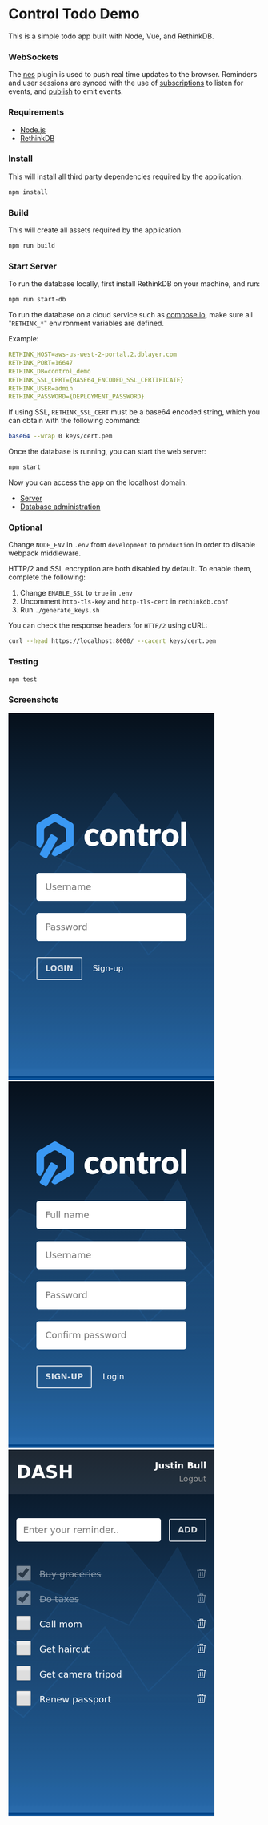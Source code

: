 # Control Todo Demo

This is a simple todo app built with Node, Vue, and RethinkDB.

### WebSockets

The [nes](https://github.com/hapijs/nes) plugin is used to push real time updates to the browser.
Reminders and user sessions are synced with the use of [subscriptions](https://github.com/hapijs/nes/blob/master/API.md#serversubscriptionpath-options) to listen for events, and [publish](https://github.com/hapijs/nes/blob/master/API.md#serverpublishpath-message-options) to emit events.

### Requirements

- [Node.js](https://nodejs.org/en/download/)
- [RethinkDB](https://rethinkdb.com/docs/install/)

### Install

This will install all third party dependencies required by the application.

```bash
npm install
```

### Build

This will create all assets required by the application.

```bash
npm run build
```

### Start Server

To run the database locally, first install RethinkDB on your machine, and run:

```bash
npm run start-db
```

To run the database on a cloud service such as [compose.io](https://app.compose.io/),
make sure all "`RETHINK_*`" environment variables are defined.

Example:

```yaml
RETHINK_HOST=aws-us-west-2-portal.2.dblayer.com
RETHINK_PORT=16647
RETHINK_DB=control_demo
RETHINK_SSL_CERT={BASE64_ENCODED_SSL_CERTIFICATE}
RETHINK_USER=admin
RETHINK_PASSWORD={DEPLOYMENT_PASSWORD}
```

If using SSL, `RETHINK_SSL_CERT` must be a base64 encoded string, which you can obtain with the following command:

```bash
base64 --wrap 0 keys/cert.pem
```

Once the database is running, you can start the web server:

```bash
npm start
```

Now you can access the app on the localhost domain:

- [Server](http://localhost:8000/)
- [Database administration](http://localhost:8080/)

### Optional

Change `NODE_ENV` in `.env` from `development` to `production` in order to disable webpack middleware.

HTTP/2 and SSL encryption are both disabled by default. To enable them, complete the following:
1. Change `ENABLE_SSL` to `true` in `.env`
2. Uncomment `http-tls-key` and `http-tls-cert` in `rethinkdb.conf`
3. Run `./generate_keys.sh`

You can check the response headers for `HTTP/2` using cURL:

```bash
curl --head https://localhost:8000/ --cacert keys/cert.pem
```

### Testing

```bash
npm test
```

### Screenshots

![Login](screenshots/login.png?raw=true)
![Signup](screenshots/signup.png?raw=true)
![Dashboard](screenshots/dashboard.png?raw=true)

